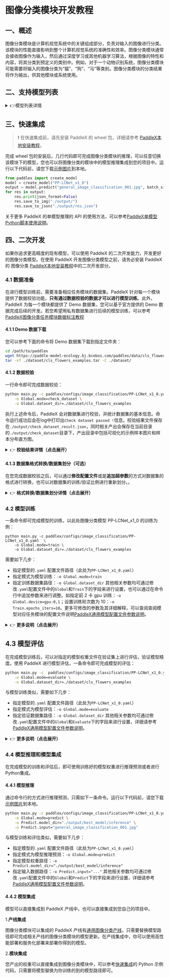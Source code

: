 # 图像分类模块开发教程

## 一、概述
图像分类模块是计算机视觉系统中的关键组成部分，负责对输入的图像进行分类。该模块的性能直接影响到整个计算机视觉系统的准确性和效率。图像分类模块通常会接收图像作为输入，然后通过深度学习或其他机器学习算法，根据图像的特性和内容，将其分类到预定义的类别中。例如，对于一个动物识别系统，图像分类模块可能需要将输入的图像分类为“猫”、“狗”、“马”等类别。图像分类模块的分类结果将作为输出，供其他模块或系统使用。

## 二、支持模型列表
<details>
   <summary> 👉模型列表详情</summary>

<table>
  <tr>
    <th>模型</th>
    <th>Top1 Acc(%)</th>
    <th>GPU推理耗时 (ms)</th>
    <th>CPU推理耗时 (ms)</th>
    <th>模型存储大小 (M)</th>
    <th>介绍</th>
  </tr>
  <tr>
    <td>CLIP_vit_base_patch16_224</td>
    <td>85.36</td>
    <td>13.1957</td>
    <td>285.493</td>
    <td >306.5 M</td>
    <td rowspan="2">CLIP是一种基于视觉和语言相关联的图像分类模型，采用对比学习和预训练方法，实现无监督或弱监督的图像分类，尤其适用于大规模数据集。模型通过将图像和文本映射到同一表示空间，学习到通用特征，具有良好的泛化能力和解释性。其在较好的训练误差，在很多下游任务都有较好的表现。</td>
  </tr>
  <tr>
    <td>CLIP_vit_large_patch14_224</td>
    <td>88.1</td>
    <td>51.1284</td>
    <td>1131.28</td>
    <td>1.04 G</td>
  </tr>
  <tr>
    <td>ConvNeXt_base_224</td>
    <td>83.84</td>
    <td>12.8473</td>
    <td>1513.87</td>
    <td>313.9 M</td>
    <td rowspan="6">ConvNeXt系列模型是Meta在2022年提出的基于CNN架构的模型。该系列模型是在ResNet的基础上，通过借鉴SwinTransformer的优点设计，包括训练策略和网络结构的优化思路，从而改进的纯CNN架构网络，探索了卷积神经网络的性能上限。ConvNeXt系列模型具备卷积神经网络的诸多优点，包括推理效率高和易于迁移到下游任务等。</td>
  </tr>
  <tr>
    <td>ConvNeXt_base_384</td>
    <td>84.90</td>
    <td>31.7607</td>
    <td>3967.05</td>
    <td>313.9 M</td>
  </tr>
  <tr>
    <td>ConvNeXt_large_224</td>
    <td>84.26</td>
    <td>26.8103</td>
    <td>2463.56</td>
    <td>700.7 M</td>
  </tr>
  <tr>
    <td>ConvNeXt_large_384</td>
    <td>85.27</td>
    <td>66.4058</td>
    <td>6598.92</td>
    <td>700.7 M</td>
  </tr>
  <tr>
    <td>ConvNeXt_small</td>
    <td>83.13</td>
    <td>9.74075</td>
    <td>1127.6</td>
    <td>178.0 M</td>
  </tr>
  <tr>
    <td>ConvNeXt_tiny</td>
    <td>82.03</td>
    <td>5.48923</td>
    <td>672.559</td>
    <td>104.1 M</td>
  </tr>
  <tr>
    <td>FasterNet-L</td>
    <td>83.5</td>
    <td>23.4415</td>
    <td>-</td>
    <td>357.1 M</td>
    <td rowspan="6">FasterNet是一个旨在提高运行速度的神经网络，改进点主要如下：<br>
      1.重新审视了流行的运算符，发现低FLOPS主要来自于运算频繁的内存访问，特别是深度卷积；<br>
      2.提出了部分卷积(PConv)，通过减少冗余计算和内存访问来更高效地提取图像特征；<br>
      3.基于PConv推出了FasterNet系列模型，这是一种新的设计方案，在不影响模型任务性能的情况下，在各种设备上实现了显著更高的运行速度。</td>
  </tr>
  <tr>
    <td>FasterNet-M</td>
    <td>83.0</td>
    <td>21.8936</td>
    <td>-</td>
    <td>204.6 M</td>
  </tr>
  <tr>
    <td>FasterNet-S</td>
    <td>81.3</td>
    <td>13.0409</td>
    <td>-</td>
    <td>119.3 M</td>
  </tr>
  <tr>
    <td>FasterNet-T0</td>
    <td>71.9</td>
    <td>12.2432</td>
    <td>-</td>
    <td>15.1 M</td>
  </tr>
  <tr>
    <td>FasterNet-T1</td>
    <td>75.9</td>
    <td>11.3562</td>
    <td>-</td>
    <td>29.2 M</td>
  </tr>
  <tr>
    <td>FasterNet-T2</td>
    <td>79.1</td>
    <td>10.703</td>
    <td>-</td>
    <td>57.4 M</td>
  </tr>
  <tr>
    <td>MobileNetV1_x0_5</td>
    <td>63.5</td>
    <td>1.86754</td>
    <td>7.48297</td>
    <td>4.8 M</td>
    <td rowspan="4">MobileNetV1是Google于2017年发布的用于移动设备或嵌入式设备中的网络。该网络将传统的卷积操作拆解成深度可分离卷积，即Depthwise卷积和Pointwise卷积的组合。相比传统的卷积网络，该组合可以大大节省参数量和计算量。同时该网络可以用于图像分类等其他视觉任务中。</td>
  </tr>
  <tr>
    <td>MobileNetV1_x0_25</td>
    <td>51.4</td>
    <td>1.83478</td>
    <td>4.83674</td>
    <td>1.8 M</td>
  </tr>
  <tr>
    <td>MobileNetV1_x0_75</td>
    <td>68.8</td>
    <td>2.57903</td>
    <td>10.6343</td>
    <td>9.3 M</td>
  </tr>
  <tr>
    <td>MobileNetV1_x1_0</td>
    <td>71.0</td>
    <td>2.78781</td>
    <td>13.98</td>
    <td>15.2 M</td>
  </tr>
  <tr>
    <td>MobileNetV2_x0_5</td>
    <td>65.0</td>
    <td>4.94234</td>
    <td>11.1629</td>
    <td>7.1 M</td>
    <td rowspan="5">MobileNetV2是Google继MobileNetV1提出的一种轻量级网络。相比MobileNetV1，MobileNetV2提出了Linear bottlenecks与Inverted residual block作为网络基本结构，通过大量地堆叠这些基本模块，构成了MobileNetV2的网络结构。最后，在FLOPs只有MobileNetV1的一半的情况下取得了更高的分类精度。</td>
  </tr>
  <tr>
    <td>MobileNetV2_x0_25</td>
    <td>53.2</td>
    <td>4.50856</td>
    <td>9.40991</td>
    <td>5.5 M</td>
  </tr>
  <tr>
    <td>MobileNetV2_x1_0</td>
    <td>72.2</td>
    <td>6.12159</td>
    <td>16.0442</td>
    <td>12.6 M</td>
  </tr>
  <tr>
    <td>MobileNetV2_x1_5</td>
    <td>74.1</td>
    <td>6.28385</td>
    <td>22.5129</td>
    <td>25.0 M</td>
  </tr>
  <tr>
    <td>MobileNetV2_x2_0</td>
    <td>75.2</td>
    <td>6.12888</td>
    <td>30.8612</td>
    <td>41.2 M</td>
  </tr>
  <tr>
    <td>MobileNetV3_large_x0_5</td>
    <td>69.2</td>
    <td>6.31302</td>
    <td>14.5588</td>
    <td>9.6 M</td>
    <td rowspan="10">MobileNetV3是Google于2019年提出的一种基于NAS的轻量级网络。为了进一步提升效果，将relu和sigmoid激活函数分别替换为hard_swish与hard_sigmoid激活函数，同时引入了一些专门为减少网络计算量的改进策略。</td>
  </tr>
  <tr>
    <td>MobileNetV3_large_x0_35</td>
    <td>64.3</td>
    <td>5.76207</td>
    <td>13.9041</td>
    <td>7.5 M</td>
  </tr>
  <tr>
    <td>MobileNetV3_large_x0_75</td>
    <td>73.1</td>
    <td>8.41737</td>
    <td>16.9506</td>
    <td>14.0 M</td>
  </tr>
  <tr>
    <td>MobileNetV3_large_x1_0</td>
    <td>75.3</td>
    <td>8.64112</td>
    <td>19.1614</td>
    <td>19.5 M</td>
  </tr>
  <tr>
    <td>MobileNetV3_large_x1_25</td>
    <td>76.4</td>
    <td>8.73358</td>
    <td>22.1296</td>
    <td>26.5 M</td>
  </tr>
  <tr>
    <td>MobileNetV3_small_x0_5</td>
    <td>59.2</td>
    <td>5.16721</td>
    <td>11.2688</td>
    <td>6.8 M</td>
  </tr>
  <tr>
    <td>MobileNetV3_small_x0_35</td>
    <td>53.0</td>
    <td>5.22053</td>
    <td>11.0055</td>
    <td>6.0 M</td>
  </tr>
  <tr>
    <td>MobileNetV3_small_x0_75</td>
    <td>66.0</td>
    <td>5.39831</td>
    <td>12.8313</td>
    <td>8.5 M</td>
  </tr>
  <tr>
    <td>MobileNetV3_small_x1_0</td>
    <td>68.2</td>
    <td>6.00993</td>
    <td>12.9598</td>
    <td>10.5 M</td>
  </tr>
  <tr>
    <td>MobileNetV3_small_x1_25</td>
    <td>70.7</td>
    <td>6.9589</td>
    <td>14.3995</td>
    <td>13.0 M</td>
  </tr>
  <tr>
    <td>MobileNetV4_conv_large</td>
    <td>83.4</td>
    <td>12.5485</td>
    <td>51.6453</td>
    <td>125.2 M</td>
    <td rowspan="5">MobileNetV4是专为移动设备设计的高效架构。其核心在于引入了UIB（Universal Inverted Bottleneck）模块，这是一种统一且灵活的结构，融合了IB（Inverted Bottleneck）、ConvNeXt、FFN（Feed Forward Network）以及最新的ExtraDW（Extra Depthwise）模块。与UIB同时推出的还有Mobile MQA，这是种专为移动加速器定制的注意力块，可实现高达39%的显著加速。此外，MobileNetV4引入了一种新的神经架构搜索（Neural Architecture Search, NAS）方案，以提升搜索的有效性。</td>
  </tr>
  <tr>
    <td>MobileNetV4_conv_medium</td>
    <td>79.9</td>
    <td>9.65509</td>
    <td>26.6157</td>
    <td>37.6 M</td>
  </tr>
  <tr>
    <td>MobileNetV4_conv_small</td>
    <td>74.6</td>
    <td>5.24172</td>
    <td>11.0893</td>
    <td>14.7 M</td>
  </tr>
  <tr>
    <td>MobileNetV4_hybrid_large</td>
    <td>83.8</td>
    <td>20.0726</td>
    <td>213.769</td>
    <td>145.1 M</td>
  </tr>
  <tr>
    <td>MobileNetV4_hybrid_medium</td>
    <td>80.5</td>
    <td>19.7543</td>
    <td>62.2624</td>
    <td>42.9 M</td>
  </tr>
  <tr>
    <td>PP-HGNet_base</td>
    <td>85.0</td>
    <td>14.2969</td>
    <td>327.114</td>
    <td>249.4 M</td>
    <td rowspan="3">PP-HGNet（High Performance GPU Net）是百度飞桨视觉团队研发的适用于GPU平台的高性能骨干网络。该网络结合VOVNet的基础出使用了可学习的下采样层（LDS Layer），融合了ResNet_vd、PPHGNet等模型的优点。该模型在GPU平台上与其他SOTA模型在相同的速度下有着更高的精度。在同等速度下，该模型高于ResNet34-0模型3.8个百分点，高于ResNet50-0模型2.4个百分点，在使用相同的SLSD条款下，最终超越了ResNet50-D模型4.7个百分点。与此同时，在相同精度下，其推理速度也远超主流VisionTransformer的推理速度。</td>
  </tr>
  <tr>
    <td>PP-HGNet_small</td>
    <td>81.51</td>
    <td>5.50661</td>
    <td>119.041</td>
    <td>86.5 M</td>
  </tr>
  <tr>
    <td>PP-HGNet_tiny</td>
    <td>79.83</td>
    <td>5.22006</td>
    <td>69.396</td>
    <td>52.4 M</td>
  </tr>
  <tr>
    <td>PP-HGNetV2-B0</td>
    <td>77.77</td>
    <td>6.53694</td>
    <td>23.352</td>
    <td>21.4 M</td>
    <td rowspan="7">PP-HGNetV2（High Performance GPU Network V2）是百度飞桨视觉团队的PP-HGNet的下一代版本，其在PP-HGNet的基础上，做了进一步优化和改进，其在NVIDIA发布的“Accuracy-Latency Balance”做到了极致，精度大幅超越了其他同样推理速度的模型。在每种标签分类，考标场景中，都有较强的表现。</td>
  </tr>
  <tr>
    <td>PP-HGNetV2-B1</td>
    <td>79.18</td>
    <td>6.56034</td>
    <td>27.3099</td>
    <td>22.6 M</td>
  </tr>
  <tr>
    <td>PP-HGNetV2-B2</td>
    <td>81.74</td>
    <td>9.60494</td>
    <td>43.1219</td>
    <td>39.9 M</td>
  </tr>
  <tr>
    <td>PP-HGNetV2-B3</td>
    <td>82.98</td>
    <td>11.0042</td>
    <td>55.1367</td>
    <td>57.9 M</td>
  </tr>
  <tr>
    <td>PP-HGNetV2-B4</td>
    <td>83.57</td>
    <td>9.66407</td>
    <td>54.2462</td>
    <td>70.4 M</td>
  </tr>
  <tr>
    <td>PP-HGNetV2-B5</td>
    <td>84.75</td>
    <td>15.7091</td>
    <td>115.926</td>
    <td>140.8 M</td>
  </tr>
  <tr>
    <td>PP-HGNetV2-B6</td>
    <td>86.30</td>
    <td>21.226</td>
    <td>255.279</td>
    <td>268.4 M</td>
  </tr>
  <tr>
    <td>PP-LCNet_x0_5</td>
    <td>63.14</td>
    <td>3.67722</td>
    <td>6.66857</td>
    <td>6.7 M</td>
    <td rowspan="8">PP-LCNet是百度飞桨视觉团队自研的轻量级骨干网络，它能在不增加推理时间的前提下，进一步提升模型的性能，大幅超越其他轻量级SOTA模型。</td>
  </tr>
  <tr>
    <td>PP-LCNet_x0_25</td>
    <td>51.86</td>
    <td>2.65341</td>
    <td>5.81357</td>
    <td>5.5 M</td>
  </tr>
  <tr>
    <td>PP-LCNet_x0_35</td>
    <td>58.09</td>
    <td>2.7212</td>
    <td>6.28944</td>
    <td>5.9 M</td>
  </tr>
  <tr>
    <td>PP-LCNet_x0_75</td>
    <td>68.18</td>
    <td>3.91032</td>
    <td>8.06953</td>
    <td>8.4 M</td>
  </tr>
  <tr>
    <td>PP-LCNet_x1_0</td>
    <td>71.32</td>
    <td>3.84845</td>
    <td>9.23735</td>
    <td>10.5 M</td>
  </tr>
  <tr>
    <td>PP-LCNet_x1_5</td>
    <td>73.71</td>
    <td>3.97666</td>
    <td>12.3457</td>
    <td>16.0 M</td>
  </tr>
  <tr>
    <td>PP-LCNet_x2_0</td>
    <td>75.18</td>
    <td>4.07556</td>
    <td>16.2752</td>
    <td>23.2 M</td>
  </tr>
     <tr>
    <td>PP-LCNet_x2_5</td>
    <td>76.60</td>
    <td>4.06028</td>
    <td>21.5063</td>
    <td>32.1 M</td>
  </tr>
  <tr>

  <tr>
    <td>PP-LCNetV2_base</td>
    <td>77.05</td>
    <td>5.23428</td>
    <td>19.6005</td>
    <td>23.7 M</td>
    <td rowspan="3">PP-LCNetV2 图像分类模型是百度飞桨视觉团队自研的 PP-LCNet 的下一代版本，其在 PP-LCNet 的基础上，做了进一步优化和改进，主要使用重参数化策略组合了不同大小卷积核的深度卷积，并优化了点卷积、Shortcut等。在不使用额外数据的前提下，PPLCNetV2_base 模型在图像分类 ImageNet 数据集上能够取得超过 77% 的 Top1 Acc，同时在 Intel CPU 平台的推理时间在 4.4 ms 以下</td>
  </tr>
  <tr>
    <td>PP-LCNetV2_large </td>
    <td>78.51</td>
    <td>6.78335</td>
    <td>30.4378</td>
    <td>37.3 M</td>
  </tr>
  <tr>
    <td>PP-LCNetV2_small</td>
    <td>73.97</td>
    <td>3.89762</td>
    <td>13.0273</td>
    <td>14.6 M</td>
  </tr>
<tr>
<tr>
    <td>ResNet18_vd</td>
    <td>72.3</td>
    <td>3.53048</td>
    <td>31.3014</td>
    <td>41.5 M</td>
    <td rowspan="11">ResNet 系列模型是在 2015 年提出的，一举在 ILSVRC2015 比赛中取得冠军，top5 错误率为 3.57%。该网络创新性的提出了残差结构，通过堆叠多个残差结构从而构建了 ResNet 网络。实验表明使用残差块可以有效地提升收敛速度和精度。</td>
  </tr>
  <tr>
    <td>ResNet18 </td>
    <td>71.0</td>
    <td>2.4868</td>
    <td>27.4601</td>
    <td>41.5 M</td>
  </tr>
  <tr>
    <td>ResNet34_vd</td>
    <td>76.0</td>
    <td>5.60675</td>
    <td>56.0653</td>
    <td>77.3 M</td>
  </tr>
    <tr>
    <td>ResNet34</td>
    <td>74.6</td>
    <td>4.16902</td>
    <td>51.925</td>
    <td>77.3 M</td>
  </tr>
  <tr>
    <td>ResNet50_vd</td>
    <td>79.1</td>
    <td>10.1885</td>
    <td>68.446</td>
    <td>90.8 M</td>
  </tr>
    <tr>
    <td>ResNet50</td>
    <td>76.5</td>
    <td>9.62383</td>
    <td>64.8135</td>
    <td>90.8 M</td>
  </tr>
     <tr>
    <td>ResNet101_vd</td>
    <td>80.2</td>
    <td>20.0563</td>
    <td>124.85</td>
    <td>158.4 M</td>
  </tr>
     <tr>
    <td>ResNet101</td>
    <td>77.6</td>
    <td>19.2297</td>
    <td>121.006</td>
    <td>158.4 M</td>
  </tr>
  <tr>
    <td>ResNet152_vd</td>
    <td>80.6</td>
    <td>29.6439</td>
    <td>181.678</td>
    <td>214.3 M</td>
  </tr>
    <tr>
    <td>ResNet152</td>
    <td>78.3</td>
    <td>30.0461</td>
    <td>177.707</td>
    <td>214.2 M</td>
  </tr>
     <tr>
    <td>ResNet200_vd</td>
    <td>80.9</td>
    <td>39.1628</td>
    <td>235.185</td>
    <td>266.0 M</td>
  </tr>
<tr>
  <tr>
    <td>StarNet-S1</td>
    <td>73.6</td>
    <td>9.895</td>
    <td>23.0465</td>
    <td>11.2 M</td>
    <td rowspan="4">StarNet 聚焦于研究网络设计中“星操作”（即元素级乘法）的未开发潜力。揭示星操作能够将输入映射到高维、非线性特征空间的能力，这一过程类似于核技巧，但无需扩大网络规模。因此进一步提出了 StarNet，一个简单而强大的原型网络，该网络在紧凑的网络结构和有限的计算资源下，展现出了卓越的性能和低延迟。</td>
  </tr>
  <tr>
    <td>StarNet-S2 </td>
    <td>74.8</td>
    <td>7.91279</td>
    <td>21.9571</td>
    <td>14.3 M</td>
  </tr>
  <tr>
    <td>StarNet-S3</td>
    <td>77.0</td>
    <td>10.7531</td>
    <td>30.7656</td>
    <td>22.2 M</td>
  </tr>
    <tr>
    <td>StarNet-S4</td>
    <td>79.0</td>
    <td>15.2868</td>
    <td>43.2497</td>
    <td>28.9 M</td>
  </tr>
<tr>
  <tr>
    <td>SwinTransformer_base_patch4_window7_224</td>
    <td>83.37</td>
    <td>16.9848</td>
    <td>383.83</td>
    <td>310.5 M</td>
    <td rowspan="6">SwinTransformer 是一种新的视觉 Transformer 网络，可以用作计算机视觉领域的通用骨干网路。SwinTransformer 由移动窗口（shifted windows）表示的层次 Transformer 结构组成。移动窗口将自注意计算限制在非重叠的局部窗口上，同时允许跨窗口连接，从而提高了网络性能。</td>
  </tr>
  <tr>
    <td>SwinTransformer_base_patch4_window12_384</td>
    <td>84.17</td>
    <td>37.2855</td>
    <td>1178.63</td>
    <td>311.4 M</td>
  </tr>
  <tr>
    <td>SwinTransformer_large_patch4_window7_224</td>
    <td>86.19</td>
    <td>27.5498</td>
    <td>689.729</td>
    <td>694.8 M</td>
  </tr>
    <tr>
    <td>SwinTransformer_large_patch4_window12_384</td>
    <td>87.06</td>
    <td>74.1768</td>
    <td>2105.22</td>
    <td>696.1 M</td>
  </tr>
     <tr>
    <td>SwinTransformer_small_patch4_window7_224</td>
    <td>83.21</td>
    <td>16.3982</td>
    <td>285.56</td>
    <td>175.6 M</td>
  </tr>
       <tr>
    <td>SwinTransformer_tiny_patch4_window7_224</td>
    <td>81.10</td>
    <td>8.54846</td>
    <td>156.306</td>
    <td>100.1 M</td>
  </tr>
<tr>
</table>


**注：以上精度指标为 [ImageNet-1k](https://www.image-net.org/index.php) 验证集 Top1 Acc。所有模型 GPU 推理耗时基于 NVIDIA Tesla T4 机器，精度类型为 FP32， CPU 推理速度基于 Intel(R) Xeon(R) Gold 5117 CPU @ 2.00GHz，线程数为8，精度类型为 FP32。**
</details>

## 三、快速集成
> ❗ 在快速集成前，请先安装 PaddleX 的 wheel 包，详细请参考 [PaddleX本地安装教程](../../../installation/installation.md)。

完成 wheel 包的安装后，几行代码即可完成图像分类模块的推理，可以任意切换该模块下的模型，您也可以将图像分类的模块中的模型推理集成到您的项目中。运行以下代码前，请您下载[示例图片](https://paddle-model-ecology.bj.bcebos.com/paddlex/imgs/demo_image/general_image_classification_001.jpg)到本地。

```python
from paddlex import create_model
model = create_model("PP-LCNet_x1_0")
output = model.predict("general_image_classification_001.jpg", batch_size=1)
for res in output:
    res.print(json_format=False)
    res.save_to_img("./output/")
    res.save_to_json("./output/res.json")
```
关于更多 PaddleX 的单模型推理的 API 的使用方法，可以参考[PaddleX单模型Python脚本使用说明](../../instructions/model_python_API.md)。

## 四、二次开发
如果你追求更高精度的现有模型，可以使用 PaddleX 的二次开发能力，开发更好的图像分类模型。在使用 PaddleX 开发图像分类模型之前，请务必安装 PaddleX 的 图像分类  [PaddleX本地安装教程](../../../installation/installation.md)中的二次开发部分。

### 4.1 数据准备
在进行模型训练前，需要准备相应任务模块的数据集。PaddleX 针对每一个模块提供了数据校验功能，**只有通过数据校验的数据才可以进行模型训练**。此外，PaddleX 为每一个模块都提供了 Demo 数据集，您可以基于官方提供的 Demo 数据完成后续的开发。若您希望用私有数据集进行后续的模型训练，可以参考[PaddleX图像分类任务模块数据标注教程](../../../data_annotations/cv_modules/image_classification.md)

#### 4.1.1 Demo 数据下载
您可以参考下面的命令将 Demo 数据集下载到指定文件夹：

```bash
cd /path/to/paddlex
wget https://paddle-model-ecology.bj.bcebos.com/paddlex/data/cls_flowers_examples.tar -P ./dataset
tar -xf ./dataset/cls_flowers_examples.tar -C ./dataset/
```
#### 4.1.2 数据校验
一行命令即可完成数据校验：

```bash
python main.py -c paddlex/configs/image_classification/PP-LCNet_x1_0.yaml \
    -o Global.mode=check_dataset \
    -o Global.dataset_dir=./dataset/cls_flowers_examples
```
执行上述命令后，PaddleX 会对数据集进行校验，并统计数据集的基本信息。命令运行成功后会在log中打印出`Check dataset passed !`信息。校验结果文件保存在`./output/check_dataset_result.json`，同时相关产出会保存在当前目录的`./output/check_dataset`目录下，产出目录中包括可视化的示例样本图片和样本分布直方图。

<details>
  <summary>👉 <b>校验结果详情（点击展开）</b></summary>
校验结果文件具体内容为：

```bash
{
  "done_flag": true,
  "check_pass": true,
  "attributes": {
    "label_file": "dataset/label.txt",
    "num_classes": 102,
    "train_samples": 1020,
    "train_sample_paths": [
      "check_dataset/demo_img/image_01904.jpg",
      "check_dataset/demo_img/image_06940.jpg"
    ],
    "val_samples": 1020,
    "val_sample_paths": [
      "check_dataset/demo_img/image_01937.jpg",
      "check_dataset/demo_img/image_06958.jpg"
    ]
  },
  "analysis": {
    "histogram": "check_dataset/histogram.png"
  },
  "dataset_path": "./dataset/cls_flowers_examples",
  "show_type": "image",
  "dataset_type": "ClsDataset"
}
```
上述校验结果中，check_pass 为 True 表示数据集格式符合要求，其他部分指标的说明如下：

* `attributes.num_classes`：该数据集类别数为 102；
* `attributes.train_samples`：该数据集训练集样本数量为 1020；
* `attributes.val_samples`：该数据集验证集样本数量为 1020；
* `attributes.train_sample_paths`：该数据集训练集样本可视化图片相对路径列表；
* `attributes.val_sample_paths`：该数据集验证集样本可视化图片相对路径列表；


另外，数据集校验还对数据集中所有类别的样本数量分布情况进行了分析，并绘制了分布直方图（histogram.png）： 

![](https://raw.githubusercontent.com/cuicheng01/PaddleX_doc_images/main/images/modules/image_classification/01.png)
</details>

#### 4.1.3 数据集格式转换/数据集划分（可选）
在您完成数据校验之后，可以通过**修改配置文件**或是**追加超参数**的方式对数据集的格式进行转换，也可以对数据集的训练/验证比例进行重新划分。。

<details>
  <summary>👉 <b>格式转换/数据集划分详情（点击展开）</b></summary>

**（1）数据集格式转换**

图像分类暂不支持数据转换。

**（2）数据集划分**

数据集划分的参数可以通过修改配置文件中 `CheckDataset` 下的字段进行设置，配置文件中部分参数的示例说明如下：

* `CheckDataset`:
  * `split`:
    * `enable`: 是否进行重新划分数据集，为 `True` 时进行数据集格式转换，默认为 `False`；
    * `train_percent`: 如果重新划分数据集，则需要设置训练集的百分比，类型为 0-100 之间的任意整数，需要保证和 `val_percent` 值加和为100；


例如，您想重新划分数据集为 训练集占比90%、验证集占比10%，则需将配置文件修改为：

```bash
......
CheckDataset:
  ......
  split:
    enable: True
    train_percent: 90
    val_percent: 10
  ......
```
随后执行命令：

```bash
python main.py -c paddlex/configs/image_classification/PP-LCNet_x1_0.yaml \
    -o Global.mode=check_dataset \
    -o Global.dataset_dir=./dataset/cls_flowers_examples
```
数据划分执行之后，原有标注文件会被在原路径下重命名为 `xxx.bak`。

以上参数同样支持通过追加命令行参数的方式进行设置：

```bash
python main.py -c paddlex/configs/image_classification/PP-LCNet_x1_0.yaml \
    -o Global.mode=check_dataset \
    -o Global.dataset_dir=./dataset/cls_flowers_examples \
    -o CheckDataset.split.enable=True \
    -o CheckDataset.split.train_percent=90 \
    -o CheckDataset.split.val_percent=10
```
</details>

### 4.2 模型训练
一条命令即可完成模型的训练，以此处图像分类模型 PP-LCNet_x1_0 的训练为例：

```
python main.py -c paddlex/configs/image_classification/PP-LCNet_x1_0.yaml  \
    -o Global.mode=train \
    -o Global.dataset_dir=./dataset/cls_flowers_examples
```
需要如下几步：

* 指定模型的`.yaml` 配置文件路径（此处为`PP-LCNet_x1_0.yaml`）
* 指定模式为模型训练：`-o Global.mode=train`
* 指定训练数据集路径：`-o Global.dataset_dir`
其他相关参数均可通过修改`.yaml`配置文件中的`Global`和`Train`下的字段来进行设置，也可以通过在命令行中追加参数来进行调整。如指定前 2 卡 gpu 训练：`-o Global.device=gpu:0,1`；设置训练轮次数为 10：`-o Train.epochs_iters=10`。更多可修改的参数及其详细解释，可以查阅查阅模型对应任务模块的配置文件说明[PaddleX通用模型配置文件参数说明](../../instructions/config_parameters_common.md)。

<details>
  <summary>👉 <b>更多说明（点击展开）</b></summary>

* 模型训练过程中，PaddleX 会自动保存模型权重文件，默认为`output`，如需指定保存路径，可通过配置文件中 `-o Global.output` 字段进行设置。
* PaddleX 对您屏蔽了动态图权重和静态图权重的概念。在模型训练的过程中，会同时产出动态图和静态图的权重，在模型推理时，默认选择静态图权重推理。
* 训练其他模型时，需要的指定相应的配置文件，模型和配置的文件的对应关系，可以查阅[PaddleX模型列表（CPU/GPU）](../../../support_list/models_list.md)。
在完成模型训练后，所有产出保存在指定的输出目录（默认为`./output/`）下，通常有以下产出：

* `train_result.json`：训练结果记录文件，记录了训练任务是否正常完成，以及产出的权重指标、相关文件路径等；
* `train.log`：训练日志文件，记录了训练过程中的模型指标变化、loss 变化等；
* `config.yaml`：训练配置文件，记录了本次训练的超参数的配置；
* `.pdparams`、`.pdema`、`.pdopt.pdstate`、`.pdiparams`、`.pdmodel`：模型权重相关文件，包括网络参数、优化器、EMA、静态图网络参数、静态图网络结构等；
</details>

## **4.3 模型评估**
在完成模型训练后，可以对指定的模型权重文件在验证集上进行评估，验证模型精度。使用 PaddleX 进行模型评估，一条命令即可完成模型的评估：

```bash
python main.py -c  paddlex/configs/image_classification/PP-LCNet_x1_0.yaml  \
    -o Global.mode=evaluate \
    -o Global.dataset_dir=./dataset/cls_flowers_examples
```
与模型训练类似，需要如下几步：

* 指定模型的`.yaml` 配置文件路径（此处为`PP-LCNet_x1_0.yaml`）
* 指定模式为模型评估：`-o Global.mode=evaluate`
* 指定验证数据集路径：`-o Global.dataset_dir`
其他相关参数均可通过修改`.yaml`配置文件中的`Global`和`Evaluate`下的字段来进行设置，详细请参考[PaddleX通用模型配置文件参数说明](../../instructions/config_parameters_common.md)。

<details>
  <summary>👉 <b>更多说明（点击展开）</b></summary>

在模型评估时，需要指定模型权重文件路径，每个配置文件中都内置了默认的权重保存路径，如需要改变，只需要通过追加命令行参数的形式进行设置即可，如`-o Evaluate.weight_path=./output/best_model/best_model.pdparams`。

在完成模型评估后，会产出`evaluate_result.json，其记录了`评估的结果，具体来说，记录了评估任务是否正常完成，以及模型的评估指标，包含 val.top1、val.top5；

</details>

### **4.4 模型推理和模型集成**

在完成模型的训练和评估后，即可使用训练好的模型权重进行推理预测或者进行Python集成。

#### 4.4.1 模型推理
通过命令行的方式进行推理预测，只需如下一条命令。运行以下代码前，请您下载[示例图片](https://paddle-model-ecology.bj.bcebos.com/paddlex/imgs/demo_image/general_image_classification_001.jpg)到本地。

```bash
python main.py -c paddlex/configs/image_classification/PP-LCNet_x1_0.yaml \
    -o Global.mode=predict \
    -o Predict.model_dir="./output/best_model/inference" \
    -o Predict.input="general_image_classification_001.jpg"
```
与模型训练和评估类似，需要如下几步：

* 指定模型的`.yaml` 配置文件路径（此处为`PP-LCNet_x1_0.yaml`）
* 指定模式为模型推理预测：`-o Global.mode=predict`
* 指定模型权重路径：`-o Predict.model_dir="./output/best_model/inference"`
* 指定输入数据路径：`-o Predict.input="..."`
其他相关参数均可通过修改`.yaml`配置文件中的`Global`和`Predict`下的字段来进行设置，详细请参考[PaddleX通用模型配置文件参数说明](../../instructions/config_parameters_common.md)。

#### 4.4.2 模型集成
模型可以直接集成到 PaddleX 产线中，也可以直接集成到您自己的项目中。

1.**产线集成**

图像分类模块可以集成的 PaddleX 产线有[通用图像分类产线](../../../pipeline_usage/tutorials/cv_pipelines/image_classification.md)，只需要替换模型路径即可完成相关产线的图像分类模块的模型更新。在产线集成中，你可以使用高性能部署和服务化部署来部署你得到的模型。

2.**模块集成**

您产出的权重可以直接集成到图像分类模块中，可以参考[快速集成](#三快速集成)的 Python 示例代码，只需要将模型替换为你训练的到的模型路径即可。
